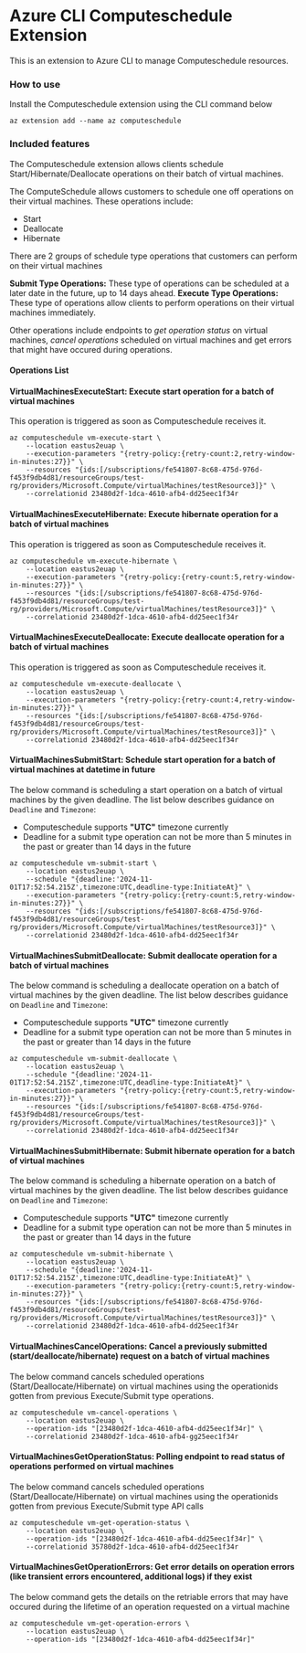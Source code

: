 # Azure CLI Computeschedule Extension #
This is an extension to Azure CLI to manage Computeschedule resources.

### How to use ###
Install the Computeschedule extension using the CLI command below

```
az extension add --name az computeschedule
```

### Included features ###
The Computeschedule extension allows clients schedule Start/Hibernate/Deallocate operations on their batch of virtual machines.

The ComputeSchedule allows customers to schedule one off operations on their virtual machines. These operations include:

- Start
- Deallocate
- Hibernate

There are 2 groups of schedule type operations that customers can perform on their virtual machines

**Submit Type Operations:** These type of operations can be scheduled at a later date in the future, up to 14 days ahead.
**Execute Type Operations:** These type of operations allow clients to perform operations on their virtual machines immediately.

Other operations include endpoints to *get operation status* on virtual machines, *cancel operations* scheduled on virtual machines and get errors that might have occured during operations.

#### Operations List ####
#### VirtualMachinesExecuteStart: Execute start operation for a batch of virtual machines ####
This operation is triggered as soon as Computeschedule receives it.

```
az computeschedule vm-execute-start \
    --location eastus2euap \
    --execution-parameters "{retry-policy:{retry-count:2,retry-window-in-minutes:27}}" \
    --resources "{ids:[/subscriptions/fe541807-8c68-475d-976d-f453f9db4d81/resourceGroups/test-rg/providers/Microsoft.Compute/virtualMachines/testResource3]}" \
    --correlationid 23480d2f-1dca-4610-afb4-dd25eec1f34r
```

#### VirtualMachinesExecuteHibernate: Execute hibernate operation for a batch of virtual machines ####
This operation is triggered as soon as Computeschedule receives it.

```
az computeschedule vm-execute-hibernate \
    --location eastus2euap \
    --execution-parameters "{retry-policy:{retry-count:5,retry-window-in-minutes:27}}" \
    --resources "{ids:[/subscriptions/fe541807-8c68-475d-976d-f453f9db4d81/resourceGroups/test-rg/providers/Microsoft.Compute/virtualMachines/testResource3]}" \
    --correlationid 23480d2f-1dca-4610-afb4-dd25eec1f34r
```

#### VirtualMachinesExecuteDeallocate: Execute deallocate operation for a batch of virtual machines ####
This operation is triggered as soon as Computeschedule receives it.

```
az computeschedule vm-execute-deallocate \
    --location eastus2euap \
    --execution-parameters "{retry-policy:{retry-count:4,retry-window-in-minutes:27}}" \
    --resources "{ids:[/subscriptions/fe541807-8c68-475d-976d-f453f9db4d81/resourceGroups/test-rg/providers/Microsoft.Compute/virtualMachines/testResource3]}" \
    --correlationid 23480d2f-1dca-4610-afb4-dd25eec1f34r
```

#### VirtualMachinesSubmitStart: Schedule start operation for a batch of virtual machines at datetime in future ####
The below command is scheduling a start operation on a batch of virtual machines by the given deadline. The list below describes guidance on `Deadline` and `Timezone`:

- Computeschedule supports **"UTC"** timezone currently
- Deadline for a submit type operation can not be more than 5 minutes in the past or greater than 14 days in the future

```
az computeschedule vm-submit-start \
    --location eastus2euap \
    --schedule "{deadline:'2024-11-01T17:52:54.215Z',timezone:UTC,deadline-type:InitiateAt}" \
    --execution-parameters "{retry-policy:{retry-count:5,retry-window-in-minutes:27}}" \
    --resources "{ids:[/subscriptions/fe541807-8c68-475d-976d-f453f9db4d81/resourceGroups/test-rg/providers/Microsoft.Compute/virtualMachines/testResource3]}" \
    --correlationid 23480d2f-1dca-4610-afb4-dd25eec1f34r
```

#### VirtualMachinesSubmitDeallocate: Submit deallocate operation for a batch of virtual machines ####
The below command is scheduling a deallocate operation on a batch of virtual machines by the given deadline. The list below describes guidance on `Deadline` and `Timezone`:

- Computeschedule supports **"UTC"** timezone currently
- Deadline for a submit type operation can not be more than 5 minutes in the past or greater than 14 days in the future

```
az computeschedule vm-submit-deallocate \
    --location eastus2euap \
    --schedule "{deadline:'2024-11-01T17:52:54.215Z',timezone:UTC,deadline-type:InitiateAt}" \
    --execution-parameters "{retry-policy:{retry-count:5,retry-window-in-minutes:27}}" \
    --resources "{ids:[/subscriptions/fe541807-8c68-475d-976d-f453f9db4d81/resourceGroups/test-rg/providers/Microsoft.Compute/virtualMachines/testResource3]}" \
    --correlationid 23480d2f-1dca-4610-afb4-dd25eec1f34r
```

#### VirtualMachinesSubmitHibernate: Submit hibernate operation for a batch of virtual machines ####
The below command is scheduling a hibernate operation on a batch of virtual machines by the given deadline. The list below describes guidance on `Deadline` and `Timezone`:

- Computeschedule supports **"UTC"** timezone currently
- Deadline for a submit type operation can not be more than 5 minutes in the past or greater than 14 days in the future

```
az computeschedule vm-submit-hibernate \
    --location eastus2euap \
    --schedule "{deadline:'2024-11-01T17:52:54.215Z',timezone:UTC,deadline-type:InitiateAt}" \
    --execution-parameters "{retry-policy:{retry-count:5,retry-window-in-minutes:27}}" \
    --resources "{ids:[/subscriptions/fe541807-8c68-475d-976d-f453f9db4d81/resourceGroups/test-rg/providers/Microsoft.Compute/virtualMachines/testResource3]}" \
    --correlationid 23480d2f-1dca-4610-afb4-dd25eec1f34r
```

#### VirtualMachinesCancelOperations: Cancel a previously submitted (start/deallocate/hibernate) request on a batch of virtual machines ####
The below command cancels scheduled operations (Start/Deallocate/Hibernate) on virtual machines using the operationids gotten from previous Execute/Submit type operations.
```
az computeschedule vm-cancel-operations \
    --location eastus2euap \
    --operation-ids "[23480d2f-1dca-4610-afb4-dd25eec1f34r]" \
    --correlationid 23480d2f-1dca-4610-afb4-gg25eec1f34r
```

#### VirtualMachinesGetOperationStatus: Polling endpoint to read status of operations performed on virtual machines ####
The below command cancels scheduled operations (Start/Deallocate/Hibernate) on virtual machines using the operationids gotten from previous Execute/Submit type API calls

```
az computeschedule vm-get-operation-status \
    --location eastus2euap \
    --operation-ids "[23480d2f-1dca-4610-afb4-dd25eec1f34r]" \
    --correlationid 35780d2f-1dca-4610-afb4-dd25eec1f34r
```

#### VirtualMachinesGetOperationErrors: Get error details on operation errors (like transient errors encountered, additional logs) if they exist ####
The below command gets the details on the retriable errors that may have occured during the lifetime of an operation requested on a virtual machine

```
az computeschedule vm-get-operation-errors \
    --location eastus2euap \
    --operation-ids "[23480d2f-1dca-4610-afb4-dd25eec1f34r]"
```
